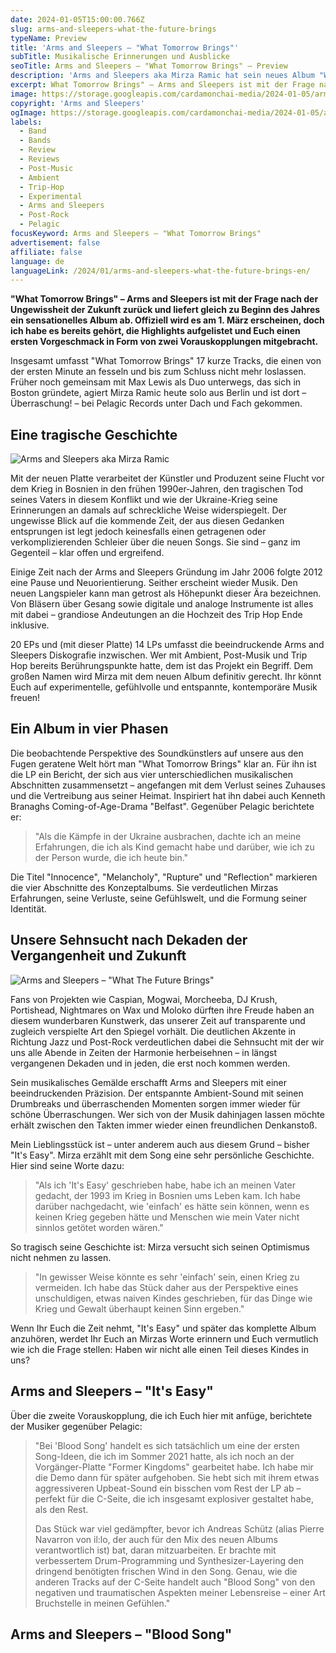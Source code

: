 ```yaml
---
date: 2024-01-05T15:00:00.766Z
slug: arms-and-sleepers-what-the-future-brings
typeName: Preview
title: 'Arms and Sleepers – "What Tomorrow Brings"'
subTitle: Musikalische Erinnerungen und Ausblicke
seoTitle: Arms and Sleepers – "What Tomorrow Brings" – Preview
description: 'Arms and Sleepers aka Mirza Ramic hat sein neues Album "What The Future Brings" fertig. Hört hier direkt rein und holt Euch spannende Details zur Platte!'
excerpt: What Tomorrow Brings" – Arms and Sleepers ist mit der Frage nach der Ungewissheit der Zukunft zurück und liefert gleich zu Beginn des Jahres ein sensationelles Album ab. Offiziell wird es am 1. März erscheinen. Ihr bekommt heute hier schon einen Vorgeschmack und spannende Details zur Platte!
image: https://storage.googleapis.com/cardamonchai-media/2024-01-05/arms-and-sleepers-what-the-future-brings-jpg-imagine-585858_7b7b7b_1024_768/640.webp
copyright: 'Arms and Sleepers'
ogImage: https://storage.googleapis.com/cardamonchai-media/2024-01-05/arms-and-sleepers-what-the-future-brings-og-jpg-imagine-f8e8f8_cfc8d9_1200_628/640.webp
labels:
  - Band
  - Bands
  - Review
  - Reviews
  - Post-Music
  - Ambient
  - Trip-Hop
  - Experimental
  - Arms and Sleepers
  - Post-Rock
  - Pelagic
focusKeyword: Arms and Sleepers – "What Tomorrow Brings"
advertisement: false
affiliate: false
language: de
languageLink: /2024/01/arms-and-sleepers-what-the-future-brings-en/
---
```


**"What Tomorrow Brings" – Arms and Sleepers ist mit der Frage nach der Ungewissheit der Zukunft zurück und liefert gleich zu Beginn des Jahres ein sensationelles Album ab. Offiziell wird es am 1. März erscheinen, doch ich habe es bereits gehört, die Highlights aufgelistet und Euch einen ersten Vorgeschmack in Form von zwei Vorauskopplungen mitgebracht.**

Insgesamt umfasst "What Tomorrow Brings" 17 kurze Tracks, die einen von der ersten Minute an fesseln und bis zum Schluss nicht mehr loslassen. Früher noch gemeinsam mit Max Lewis als Duo unterwegs, das sich in Boston gründete, agiert Mirza Ramic heute solo aus Berlin und ist dort – Überraschung! – bei Pelagic Records unter Dach und Fach gekommen.

## Eine tragische Geschichte

![Arms and Sleepers aka Mirza Ramic](https://storage.googleapis.com/cardamonchai-media/2024-01-05/arms-and-sleepers-portrait-jpg-imagine-a8b8a8_d8b886_768_1024/640.webp 'Arms and Sleepers aka Mirza Ramic')

Mit der neuen Platte verarbeitet der Künstler und Produzent seine Flucht vor dem Krieg in Bosnien in den frühen 1990er-Jahren, den tragischen Tod seines Vaters in diesem Konflikt und wie der Ukraine-Krieg seine Erinnerungen an damals auf schreckliche Weise widerspiegelt. Der ungewisse Blick auf die kommende Zeit, der aus diesen Gedanken entsprungen ist legt jedoch keinesfalls einen getragenen oder verkomplizierenden Schleier über die neuen Songs. Sie sind – ganz im Gegenteil – klar offen und ergreifend.

Einige Zeit nach der Arms and Sleepers Gründung im Jahr 2006 folgte 2012 eine Pause und Neuorientierung. Seither erscheint wieder Musik. Den neuen Langspieler kann man getrost als Höhepunkt dieser Ära bezeichnen. Von Bläsern über Gesang sowie digitale und analoge Instrumente ist alles mit dabei – grandiose Andeutungen an die Hochzeit des Trip Hop Ende inklusive.

20 EPs und (mit dieser Platte) 14 LPs umfasst die beeindruckende Arms and Sleepers Diskografie inzwischen. Wer mit Ambient, Post-Musik und Trip Hop bereits Berührungspunkte hatte, dem ist das Projekt ein Begriff. Dem großen Namen wird Mirza mit dem neuen Album definitiv gerecht. Ihr könnt Euch auf experimentelle, gefühlvolle und entspannte, kontemporäre Musik freuen!

## Ein Album in vier Phasen

Die beobachtende Perspektive des Soundkünstlers auf unsere aus den Fugen geratene Welt hört man "What Tomorrow Brings" klar an. Für ihn ist die LP ein Bericht, der sich aus vier unterschiedlichen musikalischen Abschnitten zusammensetzt – angefangen mit dem Verlust seines Zuhauses und die Vertreibung aus seiner Heimat. Inspiriert hat ihn dabei auch Kenneth Branaghs Coming-of-Age-Drama "Belfast". Gegenüber Pelagic berichtete er:

> "Als die Kämpfe in der Ukraine ausbrachen, dachte ich an meine Erfahrungen, die ich als Kind gemacht habe und darüber, wie ich zu der Person wurde, die ich heute bin."

Die Titel "Innocence", "Melancholy", "Rupture" und "Reflection" markieren die vier Abschnitte des Konzeptalbums. Sie verdeutlichen Mirzas Erfahrungen, seine Verluste, seine Gefühlswelt, und die Formung seiner Identität.

## Unsere Sehnsucht nach Dekaden der Vergangenheit und Zukunft

![Arms and Sleepers – "What The Future Brings"](https://storage.googleapis.com/cardamonchai-media/2024-01-05/arms-and-sleepers-what-the-future-brings-vinyl-jpg-imagine-181818_413327_1024_768/640.webp 'Arms and Sleepers – "What The Future Brings"')

Fans von Projekten wie Caspian, Mogwai, Morcheeba, DJ Krush, Portishead, Nightmares on Wax und Moloko dürften ihre Freude haben an diesem wunderbaren Kunstwerk, das unserer Zeit auf transparente und zugleich verspielte Art den Spiegel vorhält. Die deutlichen Akzente in Richtung Jazz und Post-Rock verdeutlichen dabei die Sehnsucht mit der wir uns alle Abende in Zeiten der Harmonie herbeisehnen – in längst vergangenen Dekaden und in jeden, die erst noch kommen werden.

Sein musikalisches Gemälde erschafft Arms and Sleepers mit einer beeindruckenden Präzision. Der entspannte Ambient-Sound mit seinen Drumbreaks und überraschenden Momenten sorgen immer wieder für schöne Überraschungen. Wer sich von der Musik dahinjagen lassen möchte erhält zwischen den Takten immer wieder einen freundlichen Denkanstoß.

Mein Lieblingsstück ist – unter anderem auch aus diesem Grund – bisher "It's Easy". Mirza erzählt mit dem Song eine sehr persönliche Geschichte. Hier sind seine Worte dazu:

> "Als ich 'It's Easy' geschrieben habe, habe ich an meinen Vater gedacht, der 1993 im Krieg in Bosnien ums Leben kam. Ich habe darüber nachgedacht, wie 'einfach' es hätte sein können, wenn es keinen Krieg gegeben hätte und Menschen wie mein Vater nicht sinnlos getötet worden wären."

So tragisch seine Geschichte ist: Mirza versucht sich seinen Optimismus nicht nehmen zu lassen.

> "In gewisser Weise könnte es sehr 'einfach' sein, einen Krieg zu vermeiden. Ich habe das Stück daher aus der Perspektive eines unschuldigen, etwas naiven Kindes geschrieben, für das Dinge wie Krieg und Gewalt überhaupt keinen Sinn ergeben."

Wenn Ihr Euch die Zeit nehmt, "It's Easy" und später das komplette Album anzuhören, werdet Ihr Euch an Mirzas Worte erinnern und Euch vermutlich wie ich die Frage stellen: Haben wir nicht alle einen Teil dieses Kindes in uns?

## Arms and Sleepers – "It's Easy"

<YouTube id="apgAxeNyH6s" />

Über die zweite Vorauskopplung, die ich Euch hier mit anfüge, berichtete der Musiker gegenüber Pelagic:

> "Bei 'Blood Song' handelt es sich tatsächlich um eine der ersten Song-Ideen, die ich im Sommer 2021 hatte, als ich noch an der Vorgänger-Platte "Former Kingdoms" gearbeitet habe. Ich habe mir die Demo dann für später aufgehoben. Sie hebt sich mit ihrem etwas aggressiveren Upbeat-Sound ein bisschen vom Rest der LP ab – perfekt für die C-Seite, die ich insgesamt explosiver gestaltet habe, als den Rest.
>
> Das Stück war viel gedämpfter, bevor ich Andreas Schütz (alias Pierre Navarron von il:lo, der auch für den Mix des neuen Albums verantwortlich ist) bat, daran mitzuarbeiten. Er brachte mit verbessertem Drum-Programming und Synthesizer-Layering den dringend benötigten frischen Wind in den Song. Genau, wie die anderen Tracks auf der C-Seite handelt auch "Blood Song" von den negativen und traumatischen Aspekten meiner Lebensreise – einer Art Bruchstelle in meinen Gefühlen."

## Arms and Sleepers – "Blood Song"

<YouTube id="P1iHqMxDU7c" />
